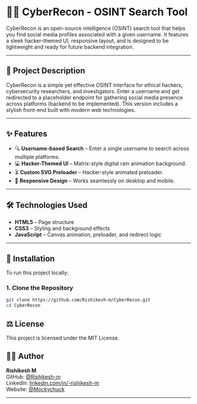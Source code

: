 # 🕵️‍♂️ CyberRecon - OSINT Search Tool

CyberRecon is an open-source intelligence (OSINT) search tool that helps you find social media profiles associated with a given username. It features a sleek hacker-themed UI, responsive layout, and is designed to be lightweight and ready for future backend integration.

---

## 📝 Project Description

CyberRecon is a simple yet effective OSINT interface for ethical hackers, cybersecurity researchers, and investigators. Enter a username and get redirected to a placeholder endpoint for gathering social media presence across platforms (backend to be implemented). This version includes a stylish front-end built with modern web technologies.

---

## ✨ Features

- 🔍 **Username-based Search** – Enter a single username to search across multiple platforms.
- 💻 **Hacker-Themed UI** – Matrix-style digital rain animation background.
- ⏳ **Custom SVG Preloader** – Hacker-style animated preloader.
- 📱 **Responsive Design** – Works seamlessly on desktop and mobile.

---

## 🛠️ Technologies Used

- **HTML5** – Page structure  
- **CSS3** – Styling and background effects  
- **JavaScript** – Canvas animation, preloader, and redirect logic  

---

## 🚀 Installation

To run this project locally:

### 1. Clone the Repository

```bash
git clone https://github.com/Rishikesh-m/CyberRecon.git
cd CyberRecon
```

## ⚖️ License
This project is licensed under the MIT License.

## 🙋‍♂️ Author

**Rishikesh M**  
GitHub: [@Rishikesh-m](https://github.com/Rishikesh-m)  
LinkedIn: [linkedin.com/in/-rishikesh-m](https://linkedin.com/in/-rishikesh-m)  
Website: [@Mockychuck](https://mockychuck.pages.dev)

---
